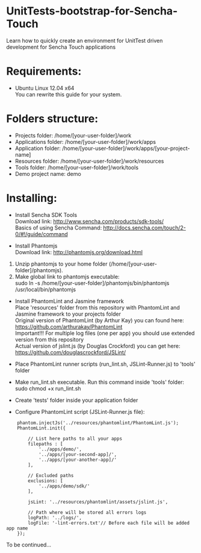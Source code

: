 UnitTests-bootstrap-for-Sencha-Touch
====================================

Learn how to quickly create an environment for UnitTest driven development for Sencha Touch applications  

Requirements:
=============
- Ubuntu Linux 12.04 x64  
You can rewrite this guide for your system.  

Folders structure:
==================
- Projects folder: /home/[your-user-folder]/work  
- Applications folder: /home/[your-user-folder]/work/apps  
- Application folder: /home/[your-user-folder]/work/apps/[your-project-name]  
- Resources folder: /home/[your-user-folder]/work/resources  
- Tools folder: /home/[your-user-folder]/work/tools  
- Demo project name: demo  

Installing:
===========
- Install Sencha SDK Tools  
Download link: http://www.sencha.com/products/sdk-tools/  
Basics of using Sencha Command: http://docs.sencha.com/touch/2-0/#!/guide/command  

- Install Phantomjs  
Download link: http://phantomjs.org/download.html  
1) Unzip phantomjs to your home folder (/home/[your-user-folder]/phantomjs).  
2) Make global link to phantomjs executable:  
        sudo ln -s /home/[your-user-folder]/phantomjs/bin/phantomjs /usr/local/bin/phantomjs  

- Install PhantomLint and Jasmine framework  
Place 'resources' folder from this repository with PhantomLint and Jasmine framework to your projects folder  
Original version of PhantomLint (by Arthur Kay) you can found here: https://github.com/arthurakay/PhantomLint  
Important!!! For multiple log files (one per app) you should use extended version from this repository  
Actual version of jslint.js (by Douglas Crockford) you can get here: https://github.com/douglascrockford/JSLint/  

- Place PhantomLint runner scripts (run_lint.sh, JSLint-Runner.js) to 'tools' folder  

- Make run_lint.sh executable. Run this command inside 'tools' folder:  
        sudo chmod +x run_lint.sh

- Create 'tests' folder inside your application folder   

- Configure PhantomLint script (JSLint-Runner.js file):
<!-- language: lang-js -->
        
        phantom.injectJs('../resources/phantomlint/PhantomLint.js');
        PhantomLint.init({
            
            // List here paths to all your apps 
            filepaths : [
                '../apps/demo/',
                '../apps/[your-second-app]/',
                '../apps/[your-another-app]/'
            ],
            
            // Excluded paths
            exclusions: [
                '../apps/demo/sdk/'
            ],

            jsLint: '../resources/phantomlint/assets/jslint.js',
            
            // Path where will be stored all errors logs
            logPath: '../logs/',
            logFile: '-lint-errors.txt'// Before each file will be added app name
        });

To be continued...